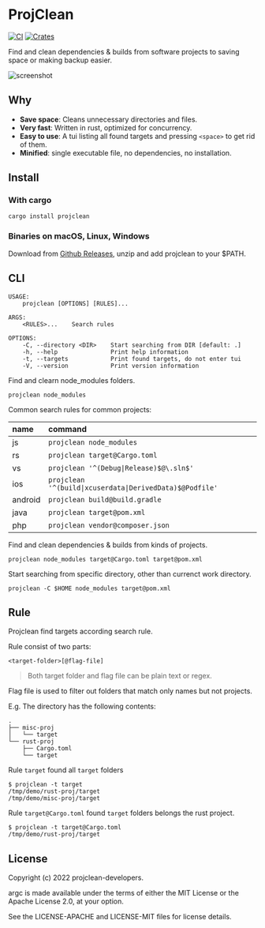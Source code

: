 # ProjClean

[![CI](https://github.com/sigoden/projclean/actions/workflows/ci.yaml/badge.svg)](https://github.com/sigoden/projclean/actions/workflows/ci.yaml)
[![Crates](https://img.shields.io/crates/v/projclean.svg)](https://crates.io/crates/projclean)

Find and clean dependencies & builds from software projects to saving space or making backup easier.

![screenshot](https://user-images.githubusercontent.com/4012553/172361654-5fa36424-10da-4c52-b84a-f44c27cb1a17.gif)

## Why

- **Save space**: Cleans unnecessary directories and files.
- **Very fast**: Written in rust, optimized for concurrency.
- **Easy to use**: A tui listing all found targets and pressing `<space>` to get rid of them.
- **Minified**: single executable file, no dependencies, no installation.

## Install

### With cargo

```
cargo install projclean
```

### Binaries on macOS, Linux, Windows

Download from [Github Releases](https://github.com/sigoden/projclean/releases), unzip and add projclean to your $PATH.

## CLI

```
USAGE:
    projclean [OPTIONS] [RULES]...

ARGS:
    <RULES>...    Search rules

OPTIONS:
    -C, --directory <DIR>    Start searching from DIR [default: .]
    -h, --help               Print help information
    -t, --targets            Print found targets, do not enter tui
    -V, --version            Print version information
```

Find and clearn node_modules folders.

```
projclean node_modules
```

Common search rules for common projects:

| name    | command                                                  |
| :------ | :------------------------------------------------------- |
| js      | `projclean node_modules`                                 |
| rs      | `projclean target@Cargo.toml`                            |
| vs      | `projclean '^(Debug\|Release)$@\.sln$'`                  |
| ios     | `projclean '^(build\|xcuserdata\|DerivedData)$@Podfile'` |
| android | `projclean build@build.gradle`                           |
| java    | `projclean target@pom.xml`                               |
| php     | `projclean vendor@composer.json`                         |

Find and clean dependencies & builds from kinds of projects.

```
projclean node_modules target@Cargo.toml target@pom.xml
```

Start searching from specific directory, other than currenct work directory.

```
projclean -C $HOME node_modules target@pom.xml
```

## Rule

Projclean find targets according search rule.

Rule consist of two parts:

```
<target-folder>[@flag-file]
```

> Both target folder and flag file can be plain text or regex.

Flag file is used to filter out folders that match only names but not projects.
 
E.g. The directory has the following contents:

```
.
├── misc-proj
│   └── target
└── rust-proj
    ├── Cargo.toml
    └── target
```

Rule `target` found all `target` folders 

```
$ projclean -t target
/tmp/demo/rust-proj/target
/tmp/demo/misc-proj/target
```

Rule `target@Cargo.toml` found `target` folders belongs the rust project.

```
$ projclean -t target@Cargo.toml
/tmp/demo/rust-proj/target
```

## License

Copyright (c) 2022 projclean-developers.

argc is made available under the terms of either the MIT License or the Apache License 2.0, at your option.

See the LICENSE-APACHE and LICENSE-MIT files for license details.